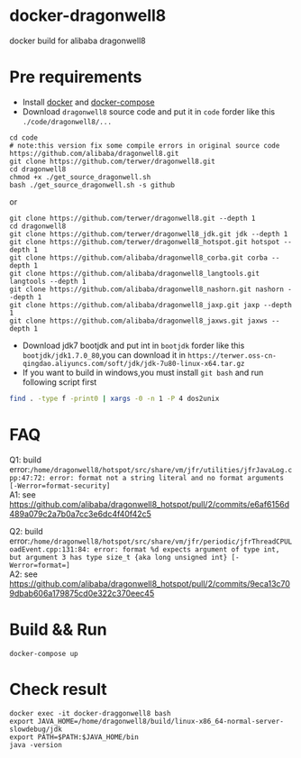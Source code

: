 # docker-dragonwell8
docker build for alibaba dragonwell8

# Pre requirements
* Install [docker](https://docs.docker.com/install/) and [docker-compose](https://docs.docker.com/compose/install/)
* Download `dragonwell8` source code and put it in `code` forder like this `./code/dragonwell8/...`
```
cd code
# note:this version fix some compile errors in original source code https://github.com/alibaba/dragonwell8.git
git clone https://github.com/terwer/dragonwell8.git
cd dragonwell8
chmod +x ./get_source_dragonwell.sh
bash ./get_source_dragonwell.sh -s github
```

or
```
git clone https://github.com/terwer/dragonwell8.git --depth 1
cd dragonwell8
git clone https://github.com/terwer/dragonwell8_jdk.git jdk --depth 1
git clone https://github.com/terwer/dragonwell8_hotspot.git hotspot --depth 1
git clone https://github.com/alibaba/dragonwell8_corba.git corba --depth 1
git clone https://github.com/alibaba/dragonwell8_langtools.git langtools --depth 1
git clone https://github.com/alibaba/dragonwell8_nashorn.git nashorn --depth 1
git clone https://github.com/alibaba/dragonwell8_jaxp.git jaxp --depth 1
git clone https://github.com/alibaba/dragonwell8_jaxws.git jaxws --depth 1
```

* Download jdk7 bootjdk and put int in `bootjdk` forder like this `bootjdk/jdk1.7.0_80`,you can download it in `https://terwer.oss-cn-qingdao.aliyuncs.com/soft/jdk/jdk-7u80-linux-x64.tar.gz`
* If you want to build in windows,you must install `git bash` and run following script first

```bash
find . -type f -print0 | xargs -0 -n 1 -P 4 dos2unix
```

# FAQ

Q1: build error:`/home/dragonwell8/hotspot/src/share/vm/jfr/utilities/jfrJavaLog.cpp:47:72: error: format not a string literal and no format arguments [-Werror=format-security]`         
A1: see https://github.com/alibaba/dragonwell8_hotspot/pull/2/commits/e6af6156d489a079c2a7b0a7cc3e6dc4f40f42c5

Q2: build error:`/home/dragonwell8/hotspot/src/share/vm/jfr/periodic/jfrThreadCPULoadEvent.cpp:131:84: error: format %d expects argument of type int, but argument 3 has type size_t {aka long unsigned int} [-Werror=format=]`          
A2: see https://github.com/alibaba/dragonwell8_hotspot/pull/2/commits/9eca13c709dbab606a179875cd0e322c370eec45


# Build && Run

```
docker-compose up
```

# Check result

```
docker exec -it docker-draggonwell8 bash
export JAVA_HOME=/home/dragonwell8/build/linux-x86_64-normal-server-slowdebug/jdk
export PATH=$PATH:$JAVA_HOME/bin
java -version
```
